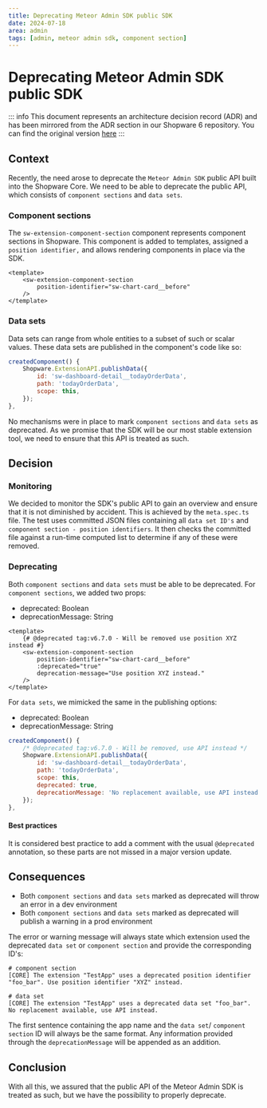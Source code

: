 ```yaml
---
title: Deprecating Meteor Admin SDK public SDK
date: 2024-07-18
area: admin
tags: [admin, meteor admin sdk, component section]
---
```


# Deprecating Meteor Admin SDK public SDK

::: info
This document represents an architecture decision record (ADR) and has been mirrored from the ADR section in our Shopware 6 repository.
You can find the original version [here](https://github.com/shopware/shopware/blob/trunk/adr/2024-07-16-deprecating-sdk-public-api.md)
:::

## Context

Recently, the need arose to deprecate the `Meteor Admin SDK` public API built into the Shopware Core.
We need to be able to deprecate the public API, which consists of `component sections` and `data sets`.

### Component sections
The `sw-extension-component-section` component represents component sections in Shopware.
This component is added to templates, assigned a `position identifier,` and allows rendering components in place via the SDK.

```vue
<template>
    <sw-extension-component-section
        position-identifier="sw-chart-card__before"
    />
</template>
```

### Data sets
Data sets can range from whole entities to a subset of such or scalar values. These data sets are published in the component's code like so:

```javascript
createdComponent() {
    Shopware.ExtensionAPI.publishData({
        id: 'sw-dashboard-detail__todayOrderData',
        path: 'todayOrderData',
        scope: this,
    });
},
```

No mechanisms were in place to mark `component sections` and `data sets` as deprecated.
As we promise that the SDK will be our most stable extension tool, we need to ensure that this API is treated as such.

## Decision

### Monitoring
We decided to monitor the SDK's public API to gain an overview and ensure that it is not diminished by accident.
This is achieved by the `meta.spec.ts` file. The test uses committed JSON files containing all `data set ID's` and `component section - position identifiers`.
It then checks the committed file against a run-time computed list to determine if any of these were removed.

### Deprecating
Both `component sections` and `data sets` must be able to be deprecated.
For `component sections`, we added two props:

- deprecated: Boolean
- deprecationMessage: String

```vue
<template>
    {# @deprecated tag:v6.7.0 - Will be removed use position XYZ instead #}
    <sw-extension-component-section
        position-identifier="sw-chart-card__before"
        :deprecated="true"
        deprecation-message="Use position XYZ instead."
    />
</template>
```

For `data sets`, we mimicked the same in the publishing options:

- deprecated: Boolean
- deprecationMessage: String

```javascript
createdComponent() {
    /* @deprecated tag:v6.7.0 - Will be removed, use API instead */ 
    Shopware.ExtensionAPI.publishData({
        id: 'sw-dashboard-detail__todayOrderData',
        path: 'todayOrderData',
        scope: this,
        deprecated: true,
        deprecationMessage: 'No replacement available, use API instead.'
    });
},
```

#### Best practices
It is considered best practice to add a comment with the usual `@deprecated` annotation, so these parts are not missed in a major version update.

## Consequences
- Both `component sections` and `data sets` marked as deprecated will throw an error in a dev environment
- Both `component sections` and `data sets` marked as deprecated will publish a warning in a prod environment

The error or warning message will always state which extension used the deprecated `data set` or `component section` and provide the corresponding ID's:

```shell
# component section
[CORE] The extension "TestApp" uses a deprecated position identifier "foo_bar". Use position identifier "XYZ" instead.

# data set
[CORE] The extension "TestApp" uses a deprecated data set "foo_bar". No replacement available, use API instead.
```

The first sentence containing the app name and the `data set`/ `component section` ID will always be the same format.
Any information provided through the `deprecationMessage` will be appended as an addition.

## Conclusion
With all this, we assured that the public API of the Meteor Admin SDK is treated as such, but we have the possibility to properly deprecate.
